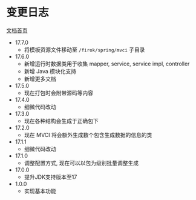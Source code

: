 # 变更日志

[文档首页](home.md)

* 17.7.0
  * 将模板资源文件移动至 `/firok/spring/mvci` 子目录
* 17.6.0
  * 新增运行时数据类用于收集 mapper, service, service impl, controller
  * 新增 Java 模块化支持
  * 新增更多文档
* 17.5.0
  * 现在打包时会附带源码等内容
* 17.4.0
  * 细微代码改动
* 17.3.0
  * 现在各种结构会生成于正确包下
* 17.2.0
  * 现在 MVCI 将会额外生成数个包含生成数据的信息的类
* 17.1.1
  * 细微代码改动
* 17.1.0
  * 调整配置方式, 现在可以以包为级别批量调整生成
* 17.0.0
  * 提升JDK支持版本至17
* 1.0.0
  * 实现基本功能

